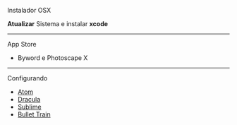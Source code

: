 Instalador OSX

**Atualizar** Sistema e instalar **xcode**

---

App Store

- Byword e Photoscape X

---

Configurando

- [Atom](https://gist.github.com/sergiokopplin/896adec9fa1e1930d556)
- [Dracula](https://github.com/zenorocha/dracula-theme)
- [Sublime](https://gist.github.com/sergiokopplin/f393ac99fdb2d123e9f6)
- [Bullet Train](https://github.com/caiogondim/bullet-train-oh-my-zsh-theme)
